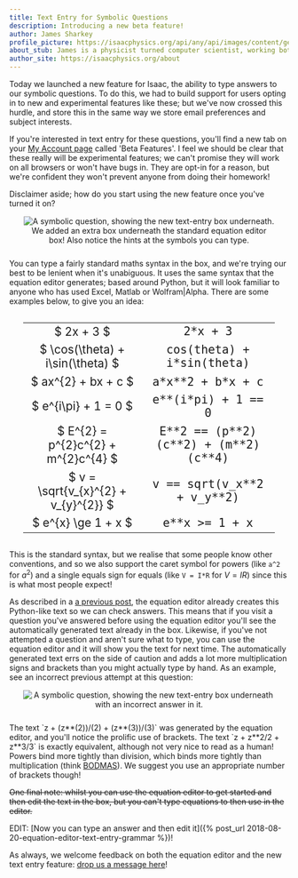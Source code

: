 ```yaml
---
title: Text Entry for Symbolic Questions
description: Introducing a new beta feature!
author: James Sharkey
profile_picture: https://isaacphysics.org/api/any/api/images/content/general_pages/about_us/photos/js.png
about_stub: James is a physicist turned computer scientist, working both on physics and computing for Isaac
author_site: https://isaacphysics.org/about
---
```

Today we launched a new feature for Isaac, the ability to type answers to our symbolic questions. To do this, we had to build support for users opting in to new and experimental features like these; but we've now crossed this hurdle, and store this in the same way we store email preferences and subject interests.

If you're interested in text entry for these questions, you'll find a new tab on your <a href="https://isaacphysics.org/account#betafeatures" target="_blank">My Account page</a> called 'Beta Features'. I feel we should be clear that these really will be experimental features; we can't promise they will work on all browsers or won't have bugs in. They are opt-in for a reason, but we're confident they won't prevent anyone from doing their homework!

Disclaimer aside; how do you start using the new feature once you've turned it on?

<figure style="text-align:center;margin:15px auto 25px auto;width:90%;">
    <img src="{{ '/images/eqn-text-entry/symbolic-question-after.png' | relative_url }}" alt="A symbolic question, showing the new text-entry box underneath.">
    <figcaption>We added an extra box underneath the standard equation editor box! Also notice the hints at the symbols you can type.</figcaption>
</figure>

You can type a fairly standard maths syntax in the box, and we're trying our best to be lenient when it's unabiguous. It uses the same syntax that the equation editor generates; based around Python, but it will look familiar to anyone who has used Excel, Matlab or Wolfram\|Alpha. There are some examples below, to give you an idea:

<table style="width: 90%; margin: 30px auto; font-size: 1.3rem;">
    <tr><td style="text-align: center;">$ 2x + 3 $</td><td style="font-family: monospace; text-align: center;">2*x + 3</td></tr>
    <tr><td style="text-align: center;">$ \cos(\theta) + i\sin(\theta) $</td><td style="font-family: monospace; text-align: center;">cos(theta) + i*sin(theta)</td></tr>
    <tr><td style="text-align: center;">$ ax^{2} + bx + c $</td><td style="font-family: monospace; text-align: center;">a*x**2 + b*x + c</td></tr>
    <tr><td style="text-align: center;">$ e^{i\pi} + 1 = 0 $</td><td style="font-family: monospace; text-align: center;">e**(i*pi) + 1 == 0</td></tr>
    <tr><td style="text-align: center;">$ E^{2} = p^{2}c^{2} + m^{2}c^{4} $</td><td style="font-family: monospace; text-align: center;">E**2 == (p**2)(c**2) + (m**2)(c**4)</td></tr>
    <tr><td style="text-align: center;">$ v = \sqrt{v_{x}^{2} + v_{y}^{2}} $</td><td style="font-family: monospace; text-align: center;">v == sqrt(v_x**2 + v_y**2)</td></tr>
    <tr><td style="text-align: center;">$ e^{x} \ge 1 + x $</td><td style="font-family: monospace; text-align: center;">e**x >= 1 + x</td></tr>
</table>

This is the standard syntax, but we realise that some people know other conventions, and so we also support the caret symbol for powers (like `a^2` for $a^{2}$) and a single equals sign for equals (like `V = I*R` for $V = IR$) since this is what most people expect!

As described in a <a href="{{ '/using-equation-editor-standalone.html' | relative_url }}" target="_blank">a previous post</a>, the equation editor already creates this Python-like text so we can check answers. This means that if you visit a question you've answered before using the equation editor you'll see the automatically generated text already in the box. Likewise, if you've not attempted a question and aren't sure what to type, you can use the equation editor and it will show you the text for next time. The automatically generated text errs on the side of caution and adds a lot more multiplication signs and brackets than you might actually type by hand. As an example, see an incorrect previous attempt at this question:

<figure style="text-align:center;margin:15px auto 25px auto;width:90%;">
    <img src="{{ '/images/eqn-text-entry/symbolic-question-sample-answer.png' | relative_url }}" alt="A symbolic question, showing the new text-entry box underneath with an incorrect answer in it.">
</figure>
The text `z + (z**(2))/(2) + (z**(3))/(3)` was generated by the equation editor, and you'll notice the prolific use of brackets. The text `z + z**2/2 + z**3/3` is exactly equivalent, although not very nice to read as a human! Powers bind more tightly than division, which binds more tightly than multiplication (think <a href="https://en.wikipedia.org/wiki/Order_of_operations#Mnemonics" target="_blank">BODMAS</a>). We suggest you use an appropriate number of brackets though!


<p style="text-decoration: line-through;">One final note: whilst you can use the equation editor to get started and then edit the text in the box, but you can't type equations to then use in the editor.</p> EDIT: [Now you can type an answer and then edit it]({% post_url 2018-08-20-equation-editor-text-entry-grammar %})!

<br>

As always, we welcome feedback on both the equation editor and the new text entry feature: <a href="https://isaacphysics.org/contact?subject=Beta%20Feature%20Feedback" target="_blank">drop us a message here</a>!